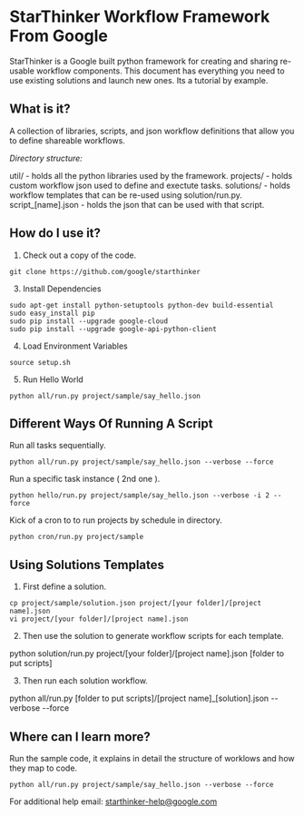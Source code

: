 # StarThinker Workflow Framework From Google

StarThinker is a Google built python framework for creating and sharing re-usable workflow components.
This document has everything you need to use existing solutions and launch new ones.  Its a tutorial by example.

## What is it?

A collection of libraries, scripts, and json workflow definitions that allow you to define shareable workflows.

*Directory structure:*

util/ - holds all the python libraries used by the framework.
projects/ - holds custom workflow json used to define and exectute tasks.
solutions/ - holds workflow templates that can be re-used using solution/run.py.
script_[name].json - holds the json that can be used with that script.

## How do I use it?

1. Check out a copy of the code.

``` shell
git clone https://github.com/google/starthinker
```

3. Install Dependencies

``` shell
sudo apt-get install python-setuptools python-dev build-essential
sudo easy_install pip
sudo pip install --upgrade google-cloud
sudo pip install --upgrade google-api-python-client
```

4. Load Environment Variables

``` shell
source setup.sh
```

5. Run Hello World

``` shell
python all/run.py project/sample/say_hello.json
```

## Different Ways Of Running A Script

Run all tasks sequentially.
``` shell
python all/run.py project/sample/say_hello.json --verbose --force
```

Run a specific task instance ( 2nd one ).
``` shell
python hello/run.py project/sample/say_hello.json --verbose -i 2 --force
```

Kick of a cron to to run projects by schedule in directory.
``` shell
python cron/run.py project/sample
```

## Using Solutions Templates

1. First define a solution.

``` shell
cp project/sample/solution.json project/[your folder]/[project name].json
vi project/[your folder]/[project name].json
```

2. Then use the solution to generate workflow scripts for each template.

python solution/run.py project/[your folder]/[project name].json [folder to put scripts]

3. Then run each solution workflow.

python all/run.py [folder to put scripts]/[project name]_[solution].json --verbose --force

## Where can I learn more?

Run the sample code, it explains in detail the structure of worklows and how they map to code.

``` shell
python all/run.py project/sample/say_hello.json --verbose --force
```

For additional help email: starthinker-help@google.com
